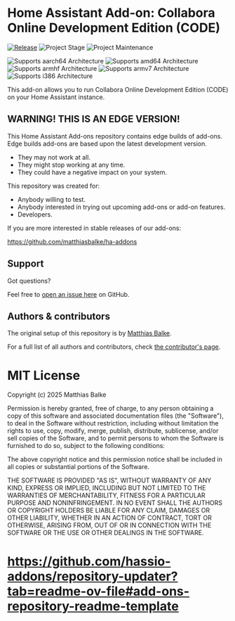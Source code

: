 # Home Assistant Add-on: Collabora Online Development Edition (CODE)

[![Release][release-shield]][release] ![Project Stage][project-stage-shield] ![Project Maintenance][maintenance-shield]

![Supports aarch64 Architecture][aarch64-shield]
![Supports amd64 Architecture][amd64-shield]
![Supports armhf Architecture][armhf-shield]
![Supports armv7 Architecture][armv7-shield]
![Supports i386 Architecture][i386-shield]

This add-on allows you to run Collabora Online Development Edition (CODE) on your Home Assistant instance.

## WARNING! THIS IS AN EDGE VERSION!

This Home Assistant Add-ons repository contains edge builds of add-ons.
Edge builds add-ons are based upon the latest development version.

- They may not work at all.
- They might stop working at any time.
- They could have a negative impact on your system.

This repository was created for:

- Anybody willing to test.
- Anybody interested in trying out upcoming add-ons or add-on features.
- Developers.

If you are more interested in stable releases of our add-ons:

<https://github.com/matthiasbalke/ha-addons>

## Support

Got questions?

Feel free to [open an issue here][issue] on GitHub.

## Authors & contributors

The original setup of this repository is by [Matthias Balke][matthiasbalke].

For a full list of all authors and contributors, check [the contributor's page][contributors].

# MIT License

Copyright (c) 2025 Matthias Balke

Permission is hereby granted, free of charge, to any person obtaining a copy
of this software and associated documentation files (the "Software"), to deal
in the Software without restriction, including without limitation the rights
to use, copy, modify, merge, publish, distribute, sublicense, and/or sell
copies of the Software, and to permit persons to whom the Software is
furnished to do so, subject to the following conditions:

The above copyright notice and this permission notice shall be included in all
copies or substantial portions of the Software.

THE SOFTWARE IS PROVIDED "AS IS", WITHOUT WARRANTY OF ANY KIND, EXPRESS OR
IMPLIED, INCLUDING BUT NOT LIMITED TO THE WARRANTIES OF MERCHANTABILITY,
FITNESS FOR A PARTICULAR PURPOSE AND NONINFRINGEMENT. IN NO EVENT SHALL THE
AUTHORS OR COPYRIGHT HOLDERS BE LIABLE FOR ANY CLAIM, DAMAGES OR OTHER
LIABILITY, WHETHER IN AN ACTION OF CONTRACT, TORT OR OTHERWISE, ARISING FROM,
OUT OF OR IN CONNECTION WITH THE SOFTWARE OR THE USE OR OTHER DEALINGS IN THE
SOFTWARE.

# https://github.com/hassio-addons/repository-updater?tab=readme-ov-file#add-ons-repository-readme-template
[project-stage-shield]: https://img.shields.io/badge/project%20stage-early%09testing-yellow.svg
[release-shield]: https://img.shields.io/badge/version-8fc75de-blue.svg
[release]: https://github.com/matthiasbalke/addon-collabora-code/tree/8fc75de
[aarch64-shield]: https://img.shields.io/badge/aarch64-yes-green.svg
[amd64-shield]: https://img.shields.io/badge/amd64-yes-green.svg
[armhf-shield]: https://img.shields.io/badge/armhf-no-red.svg
[armv7-shield]: https://img.shields.io/badge/armv7-no-red.svg
[i386-shield]: https://img.shields.io/badge/i386-no-red.svg
[maintenance-shield]: https://img.shields.io/maintenance/yes/2025.svg
[ha-addons]: https://github.com/matthiasbalke/ha-addons
[my-ha-badge]: https://my.home-assistant.io/badges/supervisor_add_addon_repository.svg
[my-ha-url]: https://my.home-assistant.io/redirect/supervisor_add_addon_repository/?repository_url=https%3A%2F%2Fgithub.com%2Fmatthiasbalke%2Fha-addons
[issue]: https://github.com/matthiasbalke/addon-collabora-code/issues
[matthiasbalke]: https://github.com/matthiasbalke
[contributors]: https://github.com/matthiasbalke/addon-collabora-code/graphs/contributors